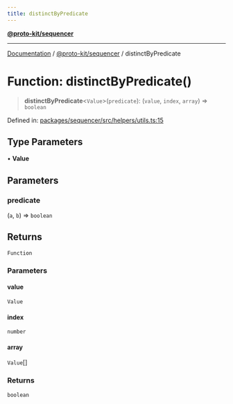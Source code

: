 ```yaml
---
title: distinctByPredicate
---
```


[**@proto-kit/sequencer**](../README.md)

***

[Documentation](../../../README.md) / [@proto-kit/sequencer](../README.md) / distinctByPredicate

# Function: distinctByPredicate()

> **distinctByPredicate**\<`Value`\>(`predicate`): (`value`, `index`, `array`) => `boolean`

Defined in: [packages/sequencer/src/helpers/utils.ts:15](https://github.com/proto-kit/framework/blob/28efa802e3737fc3b77339148b307ef7246f3ef1/packages/sequencer/src/helpers/utils.ts#L15)

## Type Parameters

• **Value**

## Parameters

### predicate

(`a`, `b`) => `boolean`

## Returns

`Function`

### Parameters

#### value

`Value`

#### index

`number`

#### array

`Value`[]

### Returns

`boolean`
